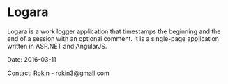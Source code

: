 # Logara
Logara is a work logger application that timestamps the beginning and the end of a session with an optional comment. It is a single-page application written in ASP.NET and AngularJS.

Date: 2016-03-11

Contact: Rokin - rokin3@gmail.com

